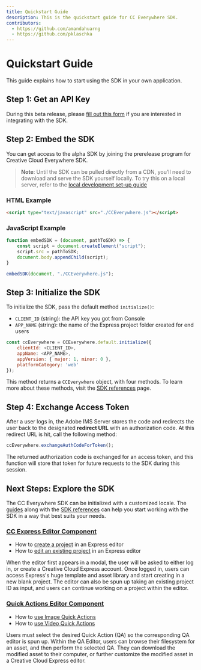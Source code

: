 ```yaml
---
title: Quickstart Guide
description: This is the quickstart guide for CC Everywhere SDK.
contributors:
  - https://github.com/amandahuarng
  - https://github.com/pklaschka
---
```


# Quickstart Guide

This guide explains how to start using the SDK in your own application. 

## Step 1: Get an API Key

During this beta release, please [fill out this form](https://forms.office.com/r/J0HvGMbtDT) if you are interested in integrating with the SDK.


## Step 2: Embed the SDK

You can get access to the alpha SDK by joining the prerelease program for Creative Cloud Everywhere SDK. 

> **Note**: Until the SDK can be pulled directly from a CDN, you'll need to download and serve the SDK yourself locally. To try this on a local server, refer to the [local development set-up guide](./local/index.md)


### HTML Example

```html
<script type="text/javascript" src="./CCEverywhere.js"></script>
```

### JavaScript Example

```js
function embedSDK = (document, pathToSDK) => {
    const script = document.createElement("script");
    script.src = pathToSDK;
    document.body.appendChild(script);
}

embedSDK(document, "./CCEverywhere.js");
```


## Step 3: Initialize the SDK

To initialize the SDK, pass the default method `initialize()`:
* `CLIENT_ID` (string): the API key you got from Console
* `APP_NAME` (string): the name of the Express project folder created for end users

```js
const ccEverywhere = CCEverywhere.default.initialize({
    clientId: <CLIENT_ID>,
    appName: <APP_NAME>, 
    appVersion: { major: 1, minor: 0 },
    platformCategory: 'web'
});
```

This method returns a `CCEverywhere` object, with four methods. To learn more about these methods, visit the [SDK references](../../reference/index.md) page.


## Step 4: Exchange Access Token

After a user logs in, the Adobe IMS Server stores the code and redirects the user back to the designated **redirect URL** with an authorization code. At this redirect URL is hit,  call the following method:

```js
ccEverywhere.exchangeAuthCodeForToken();
```

The returned authorization code is exchanged for an access token, and this function will store that token for future requests to the SDK during this session.


## Next Steps: Explore the SDK

The CC Everywhere SDK can be initialized with a customized locale. The [guides](../../guides/index.md) along with the [SDK references](../../reference/index.md) can help you start working with the SDK in a way that best suits your needs.

### [CC Express Editor Component](../../guides/ccx_editor/index.md)
* How to [create a project](../guides/ccx_editor/create_project/) in an Express editor
* How to [edit an existing project](../guides/ccx_editor/edit_project/) in an Express editor

When the editor first appears in a modal, the user will be asked to either log in, or create a Creative Cloud Express account. Once logged in, users can access Express's huge template and asset library and start creating in a new blank project. The editor can also be spun up taking an existing project ID as input, and users can continue working on a project within the editor.

### [Quick Actions Editor Component](../../guides/quick_actions/index.md)
* How to [use Image Quick Actions](../guides/quick_actions/image/)
* How to [use Video Quick Actions](../guides/quick_actions/video/)

Users must select the desired Quick Action (QA) so the corresponding QA editor is spun up. Within the QA Editor, users can browse their filesystem for an asset, and then perform the selected QA. They can download the modified asset to their computer, or further customize the modified asset in a Creative Cloud Express editor.

